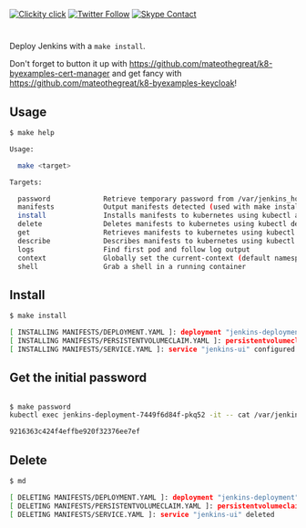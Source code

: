 <!--
#                                 __                 __
#    __  ______  ____ ___  ____ _/ /____  ____  ____/ /
#   / / / / __ \/ __ `__ \/ __ `/ __/ _ \/ __ \/ __  /
#  / /_/ / /_/ / / / / / / /_/ / /_/  __/ /_/ / /_/ /
#  \__, /\____/_/ /_/ /_/\__,_/\__/\___/\____/\__,_/
# /____                     matthewdavis.io, holla!
#
#-->

[![Clickity click](https://img.shields.io/badge/k8s%20by%20example%20yo-limit%20time-ff69b4.svg?style=flat-square)](https://k8.matthewdavis.io)
[![Twitter Follow](https://img.shields.io/twitter/follow/yomateod.svg?label=Follow&style=flat-square)](https://twitter.com/yomateod) [![Skype Contact](https://img.shields.io/badge/skype%20id-appsoa-blue.svg?style=flat-square)](skype:appsoa?chat)

#

Deploy Jenkins with a `make install`.

Don't forget to button it up with https://github.com/mateothegreat/k8-byexamples-cert-manager and get fancy with https://github.com/mateothegreat/k8-byexamples-keycloak!

## Usage

```sh
$ make help

Usage:

  make <target>

Targets:

  password             Retrieve temporary password from /var/jenkins_home/secrets/initialAdminPassword
  manifests            Output manifests detected (used with make install, delete, get, describe, etc)
  install              Installs manifests to kubernetes using kubectl apply (make manifests to see what will be installed)
  delete               Deletes manifests to kubernetes using kubectl delete (make manifests to see what will be installed)
  get                  Retrieves manifests to kubernetes using kubectl get (make manifests to see what will be installed)
  describe             Describes manifests to kubernetes using kubectl describe (make manifests to see what will be installed)
  logs                 Find first pod and follow log output
  context              Globally set the current-context (default namespace)
  shell                Grab a shell in a running container
```

## Install

```sh
$ make install

[ INSTALLING MANIFESTS/DEPLOYMENT.YAML ]: deployment "jenkins-deployment" unchanged
[ INSTALLING MANIFESTS/PERSISTENTVOLUMECLAIM.YAML ]: persistentvolumeclaim "jenkins-persistent-storage" unchanged
[ INSTALLING MANIFESTS/SERVICE.YAML ]: service "jenkins-ui" configured
```

## Get the initial password

```sh

$ make password 
kubectl exec jenkins-deployment-7449f6d84f-pkq52 -it -- cat /var/jenkins_home/secrets/initialAdminPassword

9216363c424f4effbe920f32376ee7ef

```
## Delete

```sh
$ md

[ DELETING MANIFESTS/DEPLOYMENT.YAML ]: deployment "jenkins-deployment" deleted
[ DELETING MANIFESTS/PERSISTENTVOLUMECLAIM.YAML ]: persistentvolumeclaim "jenkins-persistent-storage" deleted
[ DELETING MANIFESTS/SERVICE.YAML ]: service "jenkins-ui" deleted
```
